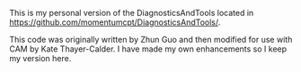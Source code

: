 This is my personal version of the DiagnosticsAndTools located in https://github.com/momentumcpt/DiagnosticsAndTools/.  

This code was originally written by Zhun Guo and then modified for use with CAM by Kate Thayer-Calder.  I have made my
own enhancements so I keep my version here.
